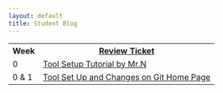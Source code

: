 ```yaml
---
layout: default
title: Student Blog
---
```


<table>
   <tr>
    <th>Week</th>
    <th><a href="https://github.com/TianbinLiu/Fastpage/issues">Review Ticket</a></th>

   </tr>
   
   <tr>
    <td>0</td>
    <td><a href="https://nighthawkcoders.github.io/teacher//5.a/c4.1/2023/08/16/github_pages_setup_IPYNB_2_.html">Tool Setup Tutorial by Mr.N</a></td>
   </tr>

   <tr>
    <td>0 & 1</td>
    <td><a href="https://github.com/TianbinLiu/Personalblog3/issues/1">Tool Set Up and Changes on Git Home Page</a></td>
   </tr>
  

</div>
